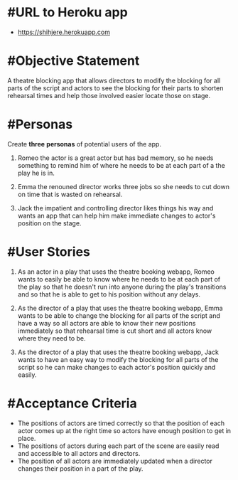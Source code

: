 # #URL to Heroku app 

- https://shihjere.herokuapp.com

# #Objective Statement

A theatre blocking app that allows directors to modify the blocking for all parts of the script and actors to see the blocking for their parts to shorten rehearsal times and help those involved easier locate those on stage.

# #Personas

Create **three** **personas** of potential users of the app.

1. Romeo the actor is a great actor but has bad memory, so he needs something to remind him of where he needs to be at each part of a the play he is in.

2. Emma the renouned director works three jobs so she needs to cut down on time that is wasted on rehearsal.

3. Jack the impatient and controlling director likes things his way and wants an app that can help him make immediate changes to actor's position on the stage.

# #User Stories

1. As an actor in a play that uses the theatre booking webapp, Romeo wants to easily be able to know where he needs to be at each part of the play so that he doesn't run into anyone during the play's transitions and so that he is able to get to his position without any delays.

2. As the director of a play that uses the theatre booking webapp, Emma wants to be able to change the blocking for all parts of the script and have a way so all actors are able to know their new positions immediately so that rehearsal time is cut short and all actors know where they need to be.  
3. As the director of a play that uses the theatre booking webapp, Jack wants to have an easy way to modify the blocking for all parts of the script so he can make changes to each actor's position quickly and easily.

# #Acceptance Criteria

* The positions of actors are timed correctly so that the position of each actor comes up at the right time so actors have enough position to get in place. 
* The positions of actors during each part of the scene are easily read and accessible to all actors and directors.
* The position of all actors are immediately updated when a director changes their position in a part of the play. 
